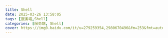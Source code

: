 ```yaml
---
title: Shell
date: 2025-03-26 13:58:05
tags: [服务端,Shell]
categories: [服务端, Shell]
cover: https://img0.baidu.com/it/u=279259354,2980670496&fm=253&fmt=auto&app=138&f=JPEG?w=1387&h=500
---
```

